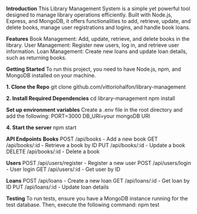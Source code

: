 **Introduction**
This Library Management System is a simple yet powerful tool designed to manage library operations efficiently. Built with Node.js, Express, and MongoDB, it offers functionalities to add, retrieve, update, and delete books, manage user registrations and logins, and handle book loans.

**Features**
Book Management: Add, update, retrieve, and delete books in the library.
User Management: Register new users, log in, and retrieve user information.
Loan Management: Create new loans and update loan details, such as returning books.

**Getting Started**
To run this project, you need to have Node.js, npm, and MongoDB installed on your machine.

**1. Clone the Repo**
git clone github.com/vittoriohalfon/library-management

**2. Install Required Dependencies**
cd library-management
npm install

**Set up environment variables**
Create a .env file in the root directory and add the following:
PORT=3000
DB_URI=your mongoDB URI

**4. Start the server**
npm start

**API Endpoints**
**Books**
POST /api/books - Add a new book
GET /api/books/:id - Retrieve a book by ID
PUT /api/books/:id - Update a book
DELETE /api/books/:id - Delete a book

**Users**
POST /api/users/register - Register a new user
POST /api/users/login - User login
GET /api/users/:id - Get user by ID

**Loans**
POST /api/loans - Create a new loan
GET /api/loans/:id - Get loan by ID
PUT /api/loans/:id - Update loan details

**Testing**
To run tests, ensure you have a MongoDB instance running for the test database. Then, execute the following command:
npm test